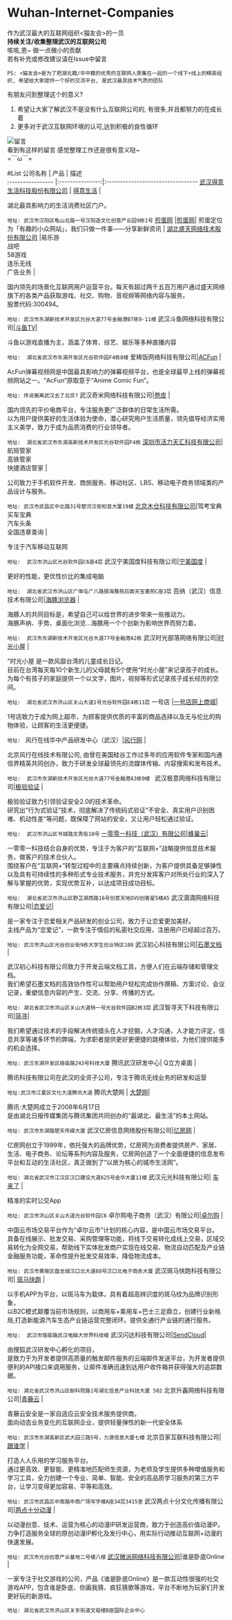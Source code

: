 # Wuhan-Internet-Companies
作为武汉最大的互联网组织<猫友会>的一员  
**持续关注/收集整理武汉的互联网公司**  
咳咳,恩~ 做一点微小的贡献  
若有补充或修改建议请在Issue中留言  

`PS: <猫友会>是为了把湖北籍/华中籍的优秀的互联网人聚集在一起的一个线下+线上的精英组织, 希望给大家提供一个好的交流平台, 是武汉最具技术气质的团队`  

有朋友问到整理这个的意义?  
1. 希望让大家了解武汉不是没有什么互联网公司的, 有很多,并且都努力的在成长着  
2. 更多对于武汉互联网环境的认可,达到积极的良性循环  

![留言](https://github.com/xmagicj/Wuhan-Internet-Companies/blob/master/msg.png)  
看到有这样的留言 感觉整理工作还是很有意义哒~  
=￣ω￣=

#List
公司名称         | 产品            | 描述         
:---------------- |:---------------:|:---------------------------------
[武汉得意生活科技股份有限公司](http://corp.deyi.com/) | [得意生活](http://www.deyi.com/) | <p>湖北最具影响力的生活消费社区门户。</p>`地址: 武汉市汉阳区龟山北路一号汉阳造文化创意产业园9栋1号`
[煎蛋网](http://jandan.net/)  |[煎蛋网](http://jandan.net/)| 煎蛋定位为「有趣的小众网站」，我们只做一件事——分享新鲜资讯 |
[湖北盛天网络技术股份有限公司](http://www.stnts.com/) |易乐游<br> 战吧<br>  58游戏<br>  连乐无线<br>  广告业务  |<p>国内领先的场景化互联网用户运营平台。每天有超过两千五百万用户通过盛天网络旗下的各类产品获取游戏、社交、购物、音视频等网络内容与服务。<br>股票代码:300494。</p>`地址: 武汉市东湖新技术开发区光谷大道77号金融港B7栋9-11楼`
武汉斗鱼网络科技有限公司|[斗鱼TV](https://www.douyu.com/)|<p>斗鱼以游戏直播为主，涵盖了体育、综艺、娱乐等多种直播内容</p>`地址:  湖北省武汉市东湖开发区光谷软件园F4栋8楼`
爱稀饭网络科技有限公司|[ACFun](http://www.acfun.tv/) |<p> AcFun弹幕视频网是中国最具影响力的弹幕视频平台，也是全球最早上线的弹幕视频网站之一。“AcFun”原取意于“Anime Comic Fun”。</p>`地址: 传说搬离武汉去了北京?`
武汉奇米网络科技有限公司|[卷皮](http://www.juanpi.com/) |<p> 国内领先的平价电商平台，专注服务更广泛群体的日常生活所需。<br>以为用户提供美好的生活体验为使命，潜心研究用户生活质量，领先倡导经济实用主义美学，致力于成为品质消费的行业领导者。</p>`地址:  湖北省武汉市东湖高新技术开发区光谷软件园F4栋`
[深圳市活力天汇科技有限公司](http://www.133.cn/)|航班管家 <br> 高铁管家 <br> 快捷酒店管家 |<p> 公司致力于手机软件开发、商旅服务、移动社区、LBS、移动电子商务领域类的产品设计与服务。</p>`地址: 武汉市武昌区中北路31号楚河汉街知音大厦19楼`
[北京木仓科技有限公司](http://www.mucang.cn/)|驾考宝典 <br> 买车宝典 <br> 汽车头条 <br> 全国违章查询 |<p>专注于汽车移动互联网</p>`地址:  武汉市洪山区光谷软件园C6座4层`
武汉宁美国度科技有限公司|[宁美国度](http://www.ningmei.net.cn/) |<p>更好的性能，更优性价比的集成电脑</p>`地址:  湖北省武汉市洪山区广埠屯广八路银海雅苑后面天宝嘉苑C座3层`
百纳（武汉）信息技术有限公司|[海豚浏览器](http://cn.dolphin.com/) |<p> 海豚人的共同目标是，希望自己可以给世界的进步带来一些推动力。<br>海豚声纳、手势、桌面化浏览...海豚用一个个创新为影响世界而努力着。</p>`地址:  武汉市东湖新技术开发区光谷大道77号金融港A2栋`
武汉时光部落网络有限公司|[时光小屋](http://www.shiguangxiaowu.cn/) |<p>"时光小屋 是一款风靡台湾的儿童成长日记。<br>目前在台湾每天每10个新生儿的父母就有5个使用“时光小屋”来记录孩子的成长。为每个有孩子的家庭提供一个以文字，图片，视频等形式记录孩子成长经历的空间。</p>`地址:  湖北省武汉市洪山区关山大道1号光谷软件园E4栋11层`
一号店  |[一号店网上商城](http://www.yhd.com/)|<p> 1号店致力于成为网上超市，为顾客提供优质的丰富的商品选择以及无与伦比的购物体验，让顾客的生活更便捷。</p>`地址: `
风行在线华中产品研发中心（武汉）|[风行网](http://www.fun.tv/) | <p>北京风行在线技术有限公司, 由曾在美国硅谷工作过多年的应用软件专家和国内通信界精英共同创办，致力于研发全球最领先的流媒体传输、内容搜索和发布技术。</p>`地址:  武汉市东湖新技术开发区光谷大道77号金融港A3栋9楼 `
武汉极意网络科技有限公司|[极验验证](http://www.geetest.com/) |<p> 极验验证致力引领验证安全2.0的技术革命。<br>研究出“行为式验证”技术，彻底解决了传统码式验证“不安全、真实用户识别困难、机动性差”等问题，既保障了网站的安全，又让用户轻松通过验证。</p>`地址:  武汉市洪山区书城路文秀街10号`
[一零零一科技（武汉）有限公司](http://www.1001ts.com/)|[蜂巢云](http://fengchaoyun.net/)|<p> 一零零一科技结合自身的优势，专注于为客户的“互联网+”战略提供信息技术服务，做客户的技术合伙人。<br>围绕客户在“互联网+”转型过程中的主要痛点持续创新，为客户提供具备足够弹性以及具有可持续性的多种形式专业技术服务，并充分发挥客户对所处行业的深入了解与掌握的优势，实现优势互补，以达成项目成功目标。</p>`地址:  湖北省武汉市洪山区野芷湖西路16号创意天地OVU创客星5楼A5`
武汉滴滴网络科技有限公司|[恋爱记](http://www.lianaibiji.com/)|<p>是一家专注于恋爱相关产品研发的创业公司，致力于让恋爱更加美好。<br> 主线产品为“恋爱记”，一款专注于情侣的私密社交应用，注册用户已经超过百万。</p>`地址: 武汉市洪山区光谷创业街9栋大学生创业特区108`
武汉初心科技有限公司|[石墨文档](https://shimo.im/) |<p> 武汉初心科技有限公司致力于开发云端文档工具，方便人们在云端存储和管理文档。<br>我们希望石墨文档的高效协作性可以帮助用户轻松完成协作撰稿、方案讨论、会议记录，重塑信息内容的产生、交流、分享、传播的方式。</p>`地址: 湖北省武汉市洪山区关山大道特一号光谷软件园B2栋3层`
武汉智寻天下科技有限公司|[简寻](https://www.jianxun.io/)|<p>我们希望通过技术的手段解决传统猎头在人才挖掘，人才沟通，人才能力评定，信息共享等诸多环节的弊端，为求职者提供更好更便捷的跳槽体验，为他们提供能多的机会选择。</p>`地址: 武汉东湖开发区珞瑜路243号科技大厦`
腾讯武汉研发中心| Q立方桌面 |<p>腾讯科技有限公司在武汉的全资子公司，专注于腾讯无线业务的研发和运营</p> `地址:武汉市江夏区文化大道腾讯大道`
腾讯大楚网 | [大楚网](http://hb.qq.com/)|<p>腾讯·大楚网成立于2008年6月17日<br>是由湖北日报传媒集团与腾讯集团共同创办的“最湖北、最生活”的本土网站。</p>`地址: 武汉市东湖路楚天传媒大厦`
武汉亿房信息网络股份有限公司|[亿房网](http://www.fdc.com.cn/) |<p>亿房网创立于1999年，依托强大的品牌优势，亿房网为消费者提供房产、家居、生活、电子商务、论坛等系列内容及服务，亿房网创造了一个全面便捷的信息发布平台和互动的生活社区，真正做到了“以房为核心的城市生活网”。</p>`地址: 湖北省武汉市江汉区汉口建设大道625号金华大厦11楼`
武汉元光科技有限公司| [车来了](http://www.chelaile.net.cn/) |<p>精准的实时公交App</p>`地址: 武汉市洪山区关山大道光谷软件园C6`
卓尔购电子商务（武汉）有限公司|[卓尔购](http://www.zallgo.com/home) |<p>中国云市场交易平台作为“卓尔云市”计划的核心内容，是中国云市场交易平台。<br>具备在线展示、批发交易、采购管理等功能，将线下交易转化成线上交易，区域交易转化为全网交易，帮助线下实体批发商户实现在线交易、物流自动匹配及产业链金融服务功能，革命性提升批发交易效率，降低物流成本。 </p>`地址: 武汉市黄陂区盘龙城汉口北大道88号汉口北电子商务大厦`
武汉斑马快跑科技有限公司| [斑马快跑](http://www.bmkp.cn/) |<p>以手机APP为平台，以斑马车为载体，具有着超高辨识度的斑马纹为品牌识别形象，<br> 以B2C模式颠覆当前市场规则，以商用车+乘用车+巴士三足鼎立，创建行业新格局,打造新能源汽车生态产业链运营完整闭环。提供全通行产业链的通行服务。</p>`地址:  武汉市珞瑜路武汉电脑大世界科技楼`
武汉闪达科技有限公司|[SendCloud](http://sendcloud.sohu.com/)|<p>由搜狐武汉研发中心孵化的项目，<br>是致力于为开发者提供高质量的触发邮件服务的云端邮件发送平台，为开发者提供便利的API接口来调用服务，让邮件准确迅速到达用户收件箱并获得强大的追踪数据。</p>`地址: 湖北省武汉市洪山区邮科院路1号湖北信息产业科技大厦 502`
北京升鑫网络科技有限公司|[青藤云](https://qingteng.cn/) |<p>青藤云安全是一家自适应云安全技术服务提供商。<br>面向动态业务变化的互联网企业，提供轻量弹性的新一代安全体系</p>`地址: 武汉市东湖高新区武大园三路5号，力源信息大厦七楼`
北京百家互联科技有限公司|[跟谁学](http://www.genshuixue.com/) |<p>打造人人乐用的学习服务平台。<br>通过更高效、更智能、更精准地匹配师生资源，为老师及学生提供多种增值服务和学习工具，全力创建一个专业、简单、智能、安全的高品质学习服务的第三方平台，让学习变得更加容易、平等和高效。</p>`地址: 武汉市武昌区中南路中商广场写字楼A座34层3415室`
武汉两点十分文化传播有限公司|[两点十分动漫](http://www.2-10.cn/) |<p>以动漫创意、技术、运营为核心的动漫IP研发运营商，致力于创造高价值动漫IP。<br>力争打造服务全球的原创动漫IP孵化及发行中心，用实际行动推动互联网+动漫的快速发展。</p>`地址: 武汉市光谷创意产业基地二号楼八楼`
[武汉微派网络科技有限公司](http://wespy.weapp.me/)|谁是卧底Online |<p>一家专注于社交游戏的公司，产品《谁是卧底Online》是一款互动性很强的社交游戏APP，包含谁是卧底、你画我猜、疯狂猜歌等游戏，平台不断地为玩家们开发更好玩的新游戏。</p>`地址: 湖北省武汉市洪山区关东街道文韬楼B座国际企业中心`
